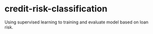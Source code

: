 # credit-risk-classification
Using supervised learning to training and evaluate model based on loan risk.
